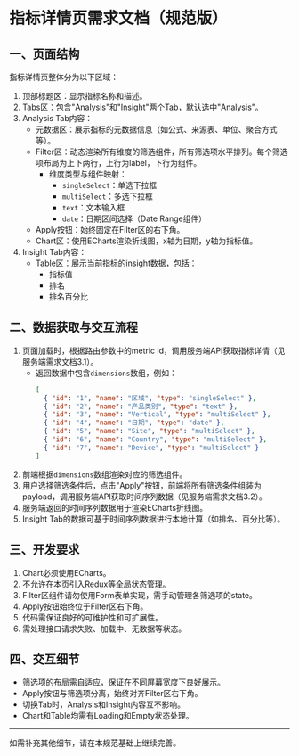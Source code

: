 # 指标详情页需求文档（规范版）

## 一、页面结构

指标详情页整体分为以下区域：
1. 顶部标题区：显示指标名称和描述。
2. Tabs区：包含"Analysis"和"Insight"两个Tab，默认选中"Analysis"。
3. Analysis Tab内容：
   - 元数据区：展示指标的元数据信息（如公式、来源表、单位、聚合方式等）。
   - Filter区：动态渲染所有维度的筛选组件，所有筛选项水平排列。每个筛选项布局为上下两行，上行为label，下行为组件。
     - 维度类型与组件映射：
       - `singleSelect`：单选下拉框
       - `multiSelect`：多选下拉框
       - `text`：文本输入框
       - `date`：日期区间选择（Date Range组件）
   - Apply按钮：始终固定在Filter区的右下角。
   - Chart区：使用ECharts渲染折线图，x轴为日期，y轴为指标值。
4. Insight Tab内容：
   - Table区：展示当前指标的insight数据，包括：
     - 指标值
     - 排名
     - 排名百分比

## 二、数据获取与交互流程

1. 页面加载时，根据路由参数中的metric id，调用服务端API获取指标详情（见服务端需求文档3.1）。
   - 返回数据中包含`dimensions`数组，例如：
     ```json
     [
       { "id": "1", "name": "区域", "type": "singleSelect" },
       { "id": "2", "name": "产品类别", "type": "text" },
       { "id": "3", "name": "Vertical", "type": "multiSelect" },
       { "id": "4", "name": "日期", "type": "date" },
       { "id": "5", "name": "Site", "type": "multiSelect" },
       { "id": "6", "name": "Country", "type": "multiSelect" },
       { "id": "7", "name": "Device", "type": "multiSelect" }
     ]
     ```
2. 前端根据`dimensions`数组渲染对应的筛选组件。
3. 用户选择筛选条件后，点击"Apply"按钮，前端将所有筛选条件组装为payload，调用服务端API获取时间序列数据（见服务端需求文档3.2）。
4. 服务端返回的时间序列数据用于渲染ECharts折线图。
5. Insight Tab的数据可基于时间序列数据进行本地计算（如排名、百分比等）。

## 三、开发要求

1. Chart必须使用ECharts。
2. 不允许在本页引入Redux等全局状态管理。
3. Filter区组件请勿使用Form表单实现，需手动管理各筛选项的state。
4. Apply按钮始终位于Filter区右下角。
5. 代码需保证良好的可维护性和可扩展性。
6. 需处理接口请求失败、加载中、无数据等状态。

## 四、交互细节

- 筛选项的布局需自适应，保证在不同屏幕宽度下良好展示。
- Apply按钮与筛选项分离，始终对齐Filter区右下角。
- 切换Tab时，Analysis和Insight内容互不影响。
- Chart和Table均需有Loading和Empty状态处理。

---
如需补充其他细节，请在本规范基础上继续完善。


